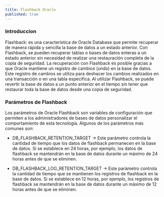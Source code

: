 ```yaml
---
title: Flashback Oracle
published: true
---
```


### [](#header-3)Introduccion

Flashback: es una característica de Oracle Database que permite recuperar de manera rápida y sencilla la base de datos a un estado anterior. Con Flashback, se pueden recuperar tablas o bases de datos enteras a un estado anterior sin necesidad de realizar una restauración completa de la copia de seguridad.
La recuperación con Flashback es posible gracias a que Oracle mantiene un registro de cambios (undo) en la base de datos. Este registro de cambios se utiliza para deshacer los cambios realizados en una transacción o en una tabla específica. Al utilizar Flashback, se puede revertir la base de datos a un punto anterior en el tiempo sin tener que restaurar toda la base de datos desde una copia de seguridad.

### [](#header-3) Parámetros de Flashback

Los parámetros de Oracle Flashback son variables de configuración que permiten a los administradores de bases de datos personalizar el comportamiento de esta tecnología. Algunos de los parámetros más comunes son:

*   DB_FLASHBACK_RETENTION_TARGET -> Este parámetro controla la cantidad de tiempo que los datos de flashback permanecen en la base de datos. Si se establece en 24 horas, por ejemplo, los datos de flashback se mantendrán en la base de datos durante un máximo de 24 horas antes de que se eliminen.

*   DB_FLASHBACK_LOG_RETENTION_TARGET -> Este parámetro controla la cantidad de tiempo que se mantienen los registros de flashback en la base de datos. Si se establece en 12 horas, por ejemplo, los registros de flashback se mantendrán en la base de datos durante un máximo de 12 horas antes de que se eliminen.